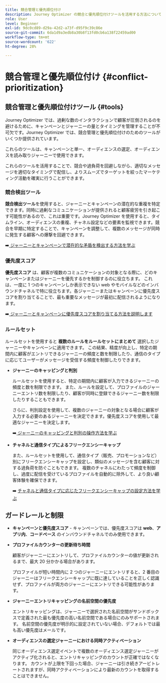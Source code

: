 ```yaml
---
title: 競合管理と優先順位付け
description: Journey Optimizer の競合と優先順位付けツールを活用する方法について説明します。
role: User
level: Beginner
exl-id: 9dc0cd89-d29a-42d2-a73f-d95f9c39c86e
source-git-commit: 6da1d9a3edb8a30b8f13fd0cb6a138f22459ad00
workflow-type: tm+mt
source-wordcount: '622'
ht-degree: 28%

---
```


# 競合管理と優先順位付け {#conflict-prioritization}

## 競合管理と優先順位付けツール {#tools}

Journey Optimizer では、過剰な数のインタラクションで顧客が圧倒されるのを避けるために、キャンペーンとジャーニーの量とタイミングを管理することが不可欠です。Journey Optimizer では、競合管理と優先順位付けのためのツールがいくつか提供されています。

これらのツールは、キャンペーンと単一、オーディエンスの選定、オーディエンスを読み取りジャーニーで使用できます。

これらのツールを活用することで、競合や過負荷を回避しながら、適切なメッセージを適切なタイミングで配信し、よりスムーズでターゲットを絞ったマーケティング活動を確実に行うことができます。

### 競合検出ツール

**競合検出ツール**&#x200B;を使用すると、ジャーニーとキャンペーンの潜在的な重複を特定できます。同時に過剰なコミュニケーションが提供されると顧客疲労を引き起こす可能性があるので、これは重要です。Journey Optimizer を使用すると、タイムライン、オーディエンスの重複、チャネル設定などの要素を監視できます。競合を早期に特定することで、キャンペーンを調整して、複数のメッセージが同時に発生する顧客への爆撃を回避できます。

➡️[ ジャーニーとキャンペーンで潜在的な矛盾を検出する方法を学ぶ ](conflicts.md)

### 優先度スコア

**優先度スコア** は、顧客が複数のコミュニケーションの対象となる際に、どのキャンペーンまたはジャーニーを優先するかを制御するのに役立ちます。 これは、一度に 1 つのキャンペーンしか表示できない web やモバイルなどのインバウンドチャネルで特に役立ちます。各ジャーニーまたはキャンペーンに優先度スコアを割り当てることで、最も重要なメッセージが最初に配信されるようになります。

➡️[ ジャーニーとキャンペーンに優先度スコアを割り当てる方法を説明します ](priority-scores.md)

### ルールセット

ルールセットを使用すると **複数のルールをルールセットにまとめて** 選択したジャーニーやキャンペーンに適用できます。 この結果、精度が向上し、特定の期間内に顧客がエントリできるジャーニーの頻度と数を制限したり、通信のタイプに応じてユーザーがメッセージを受信する頻度を制御したりできます。

* **ジャーニーのキャッピングと判別**

  ルールセットを使用すると、特定の期間内に顧客が入力できるジャーニーの頻度と数を制限できます。 また、ルールを設定して、プロファイルのジャーニーエントリ数を制限したり、顧客が同時に登録できるジャーニー数を制限したりすることもできます。

  さらに、判別設定を使用して、複数のジャーニーの対象となる場合に顧客が入力する必要のあるジャーニーを決定できます。優先度スコアを使用して最適なジャーニーを決定します。

  ➡️[ ジャーニーのキャッピングと判別の操作方法を学ぶ ](journey-capping.md)

* **チャネルと通信タイプによるフリークエンシーキャップ**

  また、ルールセットを使用して、通信タイプ（販売、プロモーションなど）別にフリークエンシーキャップを設定し、類似のメッセージを含む顧客に対する過負荷を防ぐこともできます。 複数のチャネルにわたって頻度を制御し、過度に配信を受けているプロファイルを自動的に除外して、より良い顧客体験を確保できます。

  ➡️ [ チャネルと通信タイプに応じたフリークエンシーキャップの設定方法を学ぶ ](../conflict-prioritization/channel-capping.md)

## ガードレールと制限

* **キャンペーンと優先度スコア** - キャンペーンでは、優先度スコアは **web**、**アプリ内**、**コードベース** のインバウンドチャネルでのみ使用できます。

* **プロファイルカウンターの更新待ち時間**

  顧客がジャーニーにエントリして、プロファイルカウンターの値が更新されるまで、最大 20 分かかる場合があります。

  プロファイルが短い時間内に 2 つのジャーニーにエントリすると、2 番目のジャーニーはフリークエンシーキャップに既に達していることを正しく認識せず、プロファイルが両方のジャーニーにエントリできる可能性があります。

* **ジャーニーエントリキャッピングの名前空間の優先度**

  エントリキャッピングは、ジャーニーで選択された名前空間がサンドボックスで定義された最も優先度の高い名前空間である場合にのみサポートされます。 名前空間の優先度が明示的に設定されていない場合、デフォルトでは最も高い優先度はメールです。

* **オーディエンスの選定ジャーニーにおける同時アクティベーション**

  同じオーディエンス選定イベントで複数のオーディエンス選定ジャーニーがアクティブ化されると、エントリキャッピングのカウントが正確ではなくなります。 カウントが上限を下回った場合、ジャーニーは引き続きアービトレートされますが、同時アクティベーションにより最新のカウントを取得することはできません。

